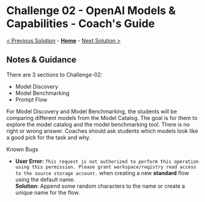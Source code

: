 # Challenge 02 - OpenAI Models & Capabilities - Coach's Guide 

[< Previous Solution](./Solution-01.md) - **[Home](./README.md)** - [Next Solution >](./Solution-03.md)

## Notes & Guidance

There are 3 sections to Challenge-02: 
- Model Discovery
- Model Benchmarking
- Prompt Flow

For Model Discovery and Model Benchmarking, the students will be comparing different models from the Model Catalog. The goal is for them to explore the model catalog and the model benchmarking tool. There is no right or wrong answer. Coaches should ask students which models look like a good pick for the task and why.

Known Bugs
- **User Error:** `This request is not authorized to perform this operation using this permission. Please grant workspace/registry read access to the source storage account.` when creating a new **standard** flow using the default name. \
  **Solution**: Append some random characters to the name or create a unique name for the flow.

<!--- 
The students will go through each section of this notebook in the `/Student/Resources/Notebooks` folder:
- [`CH-02-ModelComparison.ipynb`](../Student/Resources/Notebooks/CH-02-ModelComparison.ipynb)
  
The notebook above is filled with code cells. Students will run through these cells as they go through the exercises. 

In the `/Solutions` folder, you will see the same notebook but with the solutions:
- [`CH-02-ModelComparison-Solution.ipynb`](./Solutions/CH-02-ModelComparison-Solution.ipynb)

The cells display example outputs of what the students should see. Use this as a reference for the answers, although some outputs may vary slightly on the students' side. 

- Students can take CH1 as a reference for prompt engineering
- The model comparison chart does not have a specific correct answer. Students can put what they find in the chart.
- Coaches should ask students which model they would choose for each challenge and the reasons of choosing the model.
--->

